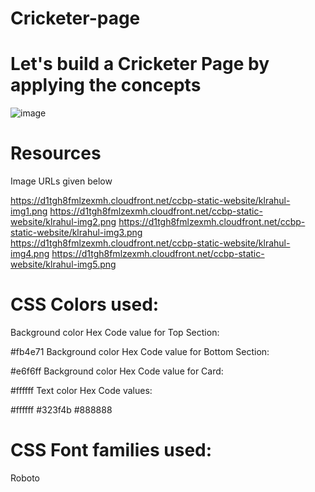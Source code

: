 # Cricketer-page
# Let's build a Cricketer Page by applying the concepts
![image](https://github.com/user-attachments/assets/91870306-dad2-480a-8448-9a00701ead5d)

# Resources 
Image URLs given below

https://d1tgh8fmlzexmh.cloudfront.net/ccbp-static-website/klrahul-img1.png
https://d1tgh8fmlzexmh.cloudfront.net/ccbp-static-website/klrahul-img2.png
https://d1tgh8fmlzexmh.cloudfront.net/ccbp-static-website/klrahul-img3.png
https://d1tgh8fmlzexmh.cloudfront.net/ccbp-static-website/klrahul-img4.png
https://d1tgh8fmlzexmh.cloudfront.net/ccbp-static-website/klrahul-img5.png

# CSS Colors used:

Background color Hex Code value for Top Section:

#fb4e71
Background color Hex Code value for Bottom Section:

#e6f6ff
Background color Hex Code value for Card:

#ffffff
Text color Hex Code values:

#ffffff
#323f4b
#888888


# CSS Font families used:

Roboto
